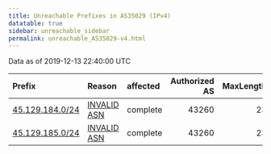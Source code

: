 ```yaml
---
title: Unreachable Prefixes in AS35029 (IPv4)
datatable: true
sidebar: unreachable_sidebar
permalink: unreachable_AS35029-v4.html
---
```


Data as of 2019-12-13 22:40:00 UTC


<div class="datatable-begin"></div>

| Prefix                                                   | Reason                                                                                                 | affected   |   Authorized AS |   MaxLength | Anchor                                         |   unreachable /24s |
|:---------------------------------------------------------|:-------------------------------------------------------------------------------------------------------|:-----------|----------------:|------------:|:-----------------------------------------------|-------------------:|
| [45.129.184.0/24](https://stat.ripe.net/45.129.184.0/24) | [INVALID ASN](https://rpki-validator.ripe.net/announcement-preview?asn=AS35029&prefix=45.129.184.0/24) | complete   |           43260 |          23 | [RIPE](unreachable_RIPE_NCC_RPKI_Root-v4.html) |                  1 |
| [45.129.185.0/24](https://stat.ripe.net/45.129.185.0/24) | [INVALID ASN](https://rpki-validator.ripe.net/announcement-preview?asn=AS35029&prefix=45.129.185.0/24) | complete   |           43260 |          23 | [RIPE](unreachable_RIPE_NCC_RPKI_Root-v4.html) |                  1 |

<div class="datatable-end"></div>